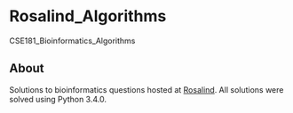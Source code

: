 # Rosalind_Algorithms
CSE181_Bioinformatics_Algorithms

## About
Solutions to bioinformatics questions hosted at [Rosalind](http://rosalind.info/problems/list-view/?location=bioinformatics-textbook-track). All solutions were solved using Python 3.4.0. 
